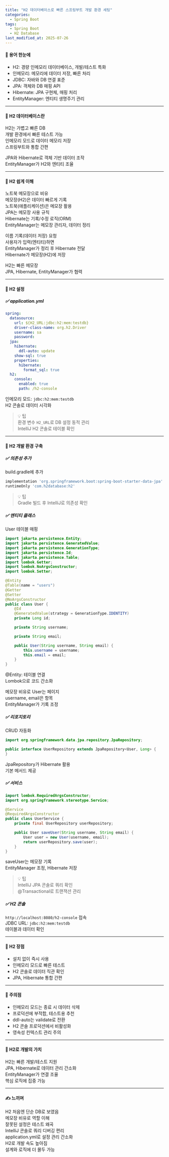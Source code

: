 ```yaml
---
title: "H2 데이터베이스로 빠른 스프링부트 개발 환경 세팅"
categories:
  - Spring Boot
tags:
  - Spring Boot
  - H2 Database
last_modified_at: 2025-07-26
---
```


#### 📌 용어 한눈에
- H2: 경량 인메모리 데이터베이스, 개발/테스트 특화  
- 인메모리: 메모리에 데이터 저장, 빠른 처리  
- JDBC: 자바와 DB 연결 표준  
- JPA: 객체와 DB 매핑 API  
- Hibernate: JPA 구현체, 매핑 처리  
- EntityManager: 엔티티 생명주기 관리  

---
#### 📌 H2 데이터베이스란
H2는 가볍고 빠른 DB  
개발 환경에서 빠른 테스트 가능  
인메모리 모드로 데이터 메모리 저장  
스프링부트와 통합 간편  

JPA와 Hibernate로 객체 기반 데이터 조작  
EntityManager가 H2와 엔티티 조율  

---
#### 📌 H2 쉽게 이해
노트북 메모장으로 비유  
메모장(H2)은 데이터 빠르게 기록  
노트북(애플리케이션)은 메모장 활용  
JPA는 메모장 사용 규칙  
Hibernate는 기록/수정 로직(ORM)  
EntityManager는 메모장 관리자, 데이터 정리  

이름 기록(데이터 저장) 요청  
사용자가 입력(엔티티)하면  
EntityManager가 정리 후 Hibernate 전달  
Hibernate가 메모장(H2)에 저장  

H2는 빠른 메모장  
JPA, Hibernate, EntityManager가 협력  

---
#### 📌 H2 설정

##### ✅ application.yml
```yaml
spring:
  datasource:
    url: ${H2_URL:jdbc:h2:mem:testdb}
    driver-class-name: org.h2.Driver
    username: sa
    password:
  jpa:
    hibernate:
      ddl-auto: update
    show-sql: true
    properties:
      hibernate:
        format_sql: true
  h2:
    console:
      enabled: true
      path: /h2-console
```

인메모리 모드: `jdbc:h2:mem:testdb`  
H2 콘솔로 데이터 시각화  

> 💡 팁  
> 환경 변수 `H2_URL`로 DB 설정 동적 관리  
> IntelliJ H2 콘솔로 테이블 확인  

---
#### 📌 H2 개발 환경 구축

##### ✅ 의존성 추가
build.gradle에 추가  
```groovy
implementation 'org.springframework.boot:spring-boot-starter-data-jpa'
runtimeOnly 'com.h2database:h2'
```

> 💡 팁  
> Gradle 빌드 후 IntelliJ로 의존성 확인  

##### ✅ 엔티티 클래스
User 테이블 매핑  
```java
import jakarta.persistence.Entity;
import jakarta.persistence.GeneratedValue;
import jakarta.persistence.GenerationType;
import jakarta.persistence.Id;
import jakarta.persistence.Table;
import lombok.Getter;
import lombok.NoArgsConstructor;
import lombok.Setter;

@Entity
@Table(name = "users")
@Getter
@Setter
@NoArgsConstructor
public class User {
    @Id
    @GeneratedValue(strategy = GenerationType.IDENTITY)
    private Long id;

    private String username;

    private String email;

    public User(String username, String email) {
        this.username = username;
        this.email = email;
    }
}
```

@Entity: 테이블 연결  
Lombok으로 코드 간소화  

메모장 비유로 User는 페이지  
username, email은 항목  
EntityManager가 기록 조정  

##### ✅ 리포지토리
CRUD 자동화  
```java
import org.springframework.data.jpa.repository.JpaRepository;

public interface UserRepository extends JpaRepository<User, Long> {
}
```

JpaRepository가 Hibernate 활용  
기본 메서드 제공  

##### ✅ 서비스
```java
import lombok.RequiredArgsConstructor;
import org.springframework.stereotype.Service;

@Service
@RequiredArgsConstructor
public class UserService {
    private final UserRepository userRepository;

    public User saveUser(String username, String email) {
        User user = new User(username, email);
        return userRepository.save(user);
    }
}
```

saveUser는 메모장 기록  
EntityManager 조정, Hibernate 저장  

> 💡 팁  
> IntelliJ JPA 콘솔로 쿼리 확인  
> @Transactional로 트랜잭션 관리  

##### ✅ H2 콘솔
`http://localhost:8080/h2-console` 접속  
JDBC URL: `jdbc:h2:mem:testdb`  
테이블과 데이터 확인  

---
#### 📌 H2 장점
- 설치 없이 즉시 사용  
- 인메모리 모드로 빠른 테스트  
- H2 콘솔로 데이터 직관 확인  
- JPA, Hibernate 통합 간편  

---
#### 📌 주의점
- 인메모리 모드는 종료 시 데이터 삭제  
- 프로덕션에 부적합, 테스트용 추천  
- ddl-auto는 validate로 전환  
- H2 콘솔 프로덕션에서 비활성화  
- 영속성 컨텍스트 관리 주의  

---
#### 📌 H2로 개발의 가치
H2는 빠른 개발/테스트 지원  
JPA, Hibernate로 데이터 관리 간소화  
EntityManager가 연결 조율  
핵심 로직에 집중 가능  

---
#### ✍ 느끼며
H2 처음엔 단순 DB로 보였음  
메모장 비유로 역할 이해  
잘못된 설정은 테스트 왜곡  
IntelliJ 콘솔로 쿼리 디버깅 편리  
application.yml로 설정 관리 간소화  
H2로 개발 속도 높아짐  
설계와 로직에 더 몰두 가능